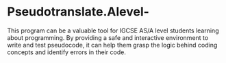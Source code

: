 # Pseudotranslate.Alevel-
This program can be a valuable tool for IGCSE AS/A level students learning about programming. By providing a safe and interactive environment to write and test pseudocode, it can help them grasp the logic behind coding concepts and identify errors in their code.
